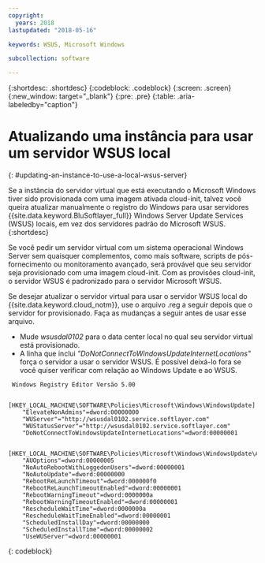 ```yaml
---
copyright:
  years: 2018
lastupdated: "2018-05-16"

keywords: WSUS, Microsoft Windows

subcollection: software

---
```


{:shortdesc: .shortdesc}
{:codeblock: .codeblock}
{:screen: .screen}
{:new_window: target="_blank"}
{:pre: .pre}
{:table: .aria-labeledby="caption"}

# Atualizando uma instância para usar um servidor WSUS local
{: #updating-an-instance-to-use-a-local-wsus-server}

Se a instância do servidor virtual que está executando o Microsoft Windows tiver sido provisionada com uma imagem ativada cloud-init, talvez você queira atualizar manualmente o registro do Windows para usar servidores {{site.data.keyword.BluSoftlayer_full}} Windows Server Update Services (WSUS) locais, em vez dos servidores padrão do Microsoft WSUS.
{:shortdesc}

Se você pedir um servidor virtual com um sistema operacional Windows Server sem quaisquer complementos, como mais software, scripts de pós-fornecimento ou monitoramento avançado, será provável que seu servidor seja provisionado com uma imagem cloud-init. Com as provisões cloud-init, o servidor WSUS é padronizado para o servidor Microsoft WSUS.

Se desejar atualizar o servidor virtual para usar o servidor WSUS local do {{site.data.keyword.cloud_notm}}, use o arquivo .reg a seguir depois que o servidor for provisionado. Faça as mudanças a seguir antes de usar esse arquivo.
- Mude *wsusdal0102* para o data center local no qual seu servidor virtual está provisionado.  
- A linha que inclui *"DoNotConnectToWindowsUpdateInternetLocations"* força o servidor a usar o servidor WSUS. É possível deixá-lo fora se você quiser verificar com relação ao Windows Update e ao WSUS.

```
 Windows Registry Editor Versão 5.00

    [HKEY_LOCAL_MACHINE\SOFTWARE\Policies\Microsoft\Windows\WindowsUpdate]
    "ElevateNonAdmins"=dword:00000000
    "WUServer"="http://wsusdal0102.service.softlayer.com"
    "WUStatusServer"="http://wsusdal0102.service.softlayer.com"
    "DoNotConnectToWindowsUpdateInternetLocations"=dword:00000001

    [HKEY_LOCAL_MACHINE\SOFTWARE\Policies\Microsoft\Windows\WindowsUpdate\AU]
    "AUOptions"=dword:00000005
    "NoAutoRebootWithLoggedonUsers"=dword:00000001
    "NoAutoUpdate"=dword:00000000
    "RebootReLaunchTimeout"=dword:000000f0
    "RebootReLaunchTimeoutEnabled"=dword:00000001
    "RebootWarningTimeout"=dword:0000000a
    "RebootWarningTimeoutEnabled"=dword:00000001
    "RescheduleWaitTime"=dword:0000000a
    "RescheduleWaitTimeEnabled"=dword:00000001
    "ScheduledInstallDay"=dword:00000000
    "ScheduledInstallTime"=dword:00000002
    "UseWUServer"=dword:00000001
```
{: codeblock}
